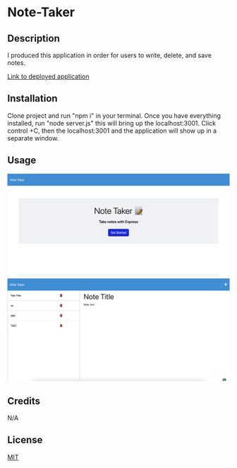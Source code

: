 # Note-Taker

## Description

I produced this application in order for users to write, delete, and save notes. 

[Link to deployed application](https://dashboard.heroku.com/apps/rocky-scrubland-79080)

## Installation

Clone project and run "npm i" in your terminal. Once you have everything installed, run "node server.js" this will bring up the localhost:3001. Click control +C, then the localhost:3001 and the application will show up in a separate window.

## Usage

![alt text](./public/assets/images/Screenshot1.png)
![alt text](./public/assets/images/Screenshot2.png)

## Credits

N/A

## License

[MIT](https://choosealicense.com/licenses/mit/)